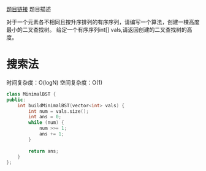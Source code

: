 [题目链接][1]
题目描述

对于一个元素各不相同且按升序排列的有序序列，请编写一个算法，创建一棵高度最小的二叉查找树。
给定一个有序序列int[] vals,请返回创建的二叉查找树的高度。

# 搜索法
时间复杂度：O(logN)
空间复杂度：O(1)

```cpp
class MinimalBST {
public:
    int buildMinimalBST(vector<int> vals) {
        int num = vals.size();
        int ans = 0;
        while (num) {
            num >>= 1;
            ans += 1;
        }
        
        return ans;
    }
};
```

[1]: http://www.nowcoder.com/practice/01a12f94988649e39b554d95c45bfa6f?tpId=8&tqId=11013&rp=1&ru=/ta/cracking-the-coding-interview&qru=/ta/cracking-the-coding-interview/question-ranking